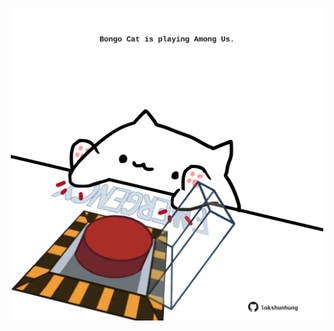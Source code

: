 <!-- built at 20/12/2023, 08:00:47 UTC -->
<p align="center">
  <img width="500" height="500" src="./ReadmeImage.svg">
</p>
